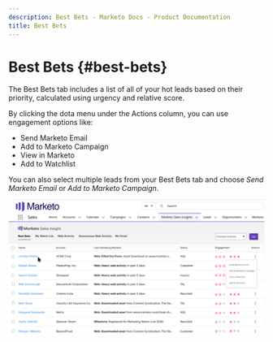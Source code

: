 ```yaml
---
description: Best Bets - Marketo Docs - Product Documentation
title: Best Bets
---
```


# Best Bets {#best-bets}

The Best Bets tab includes a list of all of your hot leads based on their priority, calculated using urgency and relative score.

By clicking the dota menu under the Actions column, you can use engagement options like:

* Send Marketo Email
* Add to Marketo Campaign
* View in Marketo
* Add to Watchlist

You can also select multiple leads from your Best Bets tab and choose _Send Marketo Email_ or _Add to Marketo Campaign_.

![](assets/best-bets-1.png)
